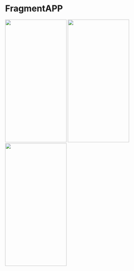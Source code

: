 # FragmentAPP




<img src = "https://user-images.githubusercontent.com/43690617/77030493-5f873800-69d1-11ea-8301-5e4c1768c470.jpg" width = "200" height = "400"> <img src = "https://user-images.githubusercontent.com/43690617/77030200-7c6f3b80-69d0-11ea-8e01-99fe15253897.jpg" width = "200" height = "400">
<img src = "https://user-images.githubusercontent.com/43690617/77030509-6c0b9080-69d1-11ea-9b32-c2ed17f38aaa.jpg" width = "200" height = "400">
